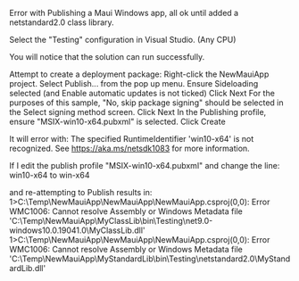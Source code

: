 Error with Publishing a Maui Windows app, all ok until added a netstandard2.0 class library.

Select the "Testing" configuration in Visual Studio. (Any CPU)

You will notice that the solution can run successfully.

Attempt to create a deployment package:
Right-click the NewMauiApp project.
Select Publish... from the pop up menu.
Ensure Sideloading selected (and Enable automatic updates is not ticked)
Click Next
For the purposes of this sample, "No, skip package signing" should be selected in the Select signing method screen.
Click Next
In the Publishing profile, ensure "MSIX-win10-x64.pubxml" is selected.
Click Create

It will error with:
The specified RuntimeIdentifier 'win10-x64' is not recognized. See https://aka.ms/netsdk1083 for more information.


If I edit the publish profile "MSIX-win10-x64.pubxml" and change the line:
 <RuntimeIdentifier>win10-x64</RuntimeIdentifier>
 to
  <RuntimeIdentifier>win-x64</RuntimeIdentifier>

and re-attempting to Publish results in:
1>C:\Temp\NewMauiApp\NewMauiApp\NewMauiApp.csproj(0,0): Error WMC1006: Cannot resolve Assembly or Windows Metadata file 'C:\Temp\NewMauiApp\MyClassLib\bin\Testing\net9.0-windows10.0.19041.0\MyClassLib.dll'
1>C:\Temp\NewMauiApp\NewMauiApp\NewMauiApp.csproj(0,0): Error WMC1006: Cannot resolve Assembly or Windows Metadata file 'C:\Temp\NewMauiApp\MyStandardLib\bin\Testing\netstandard2.0\MyStandardLib.dll'
